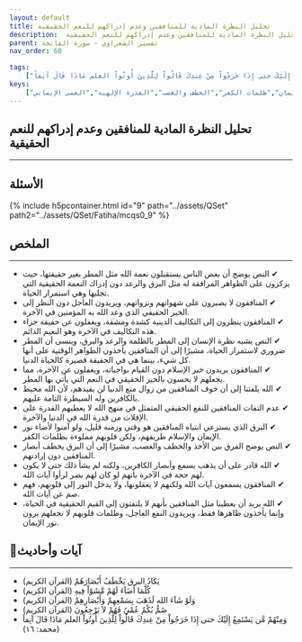 ```yaml
---
layout: default
title: تحليل النظرة المادية للمنافقين وعدم إدراكهم للنعم الحقيقية
description:  تحليل النظرة المادية للمنافقين وعدم إدراكهم للنعم الحقيقية
parent: تفسير الشعراوي - سورة الفاتحة
nav_order: 60

tags: 
    ["يَكَادُ البرق يَخْطَفُ أَبْصَارَهُمْ","كُلَّمَا أَضَآءَ لَهُمْ مَّشَوْاْ فِيهِ","وَلَوْ شَآءَ الله لَذَهَبَ بِسَمْعِهِمْ وَأَبْصَارِهِمْ","صُمٌّ بُكْمٌ عُمْيٌ فَهُمْ لاَ يَرْجِعُونَ","وَمِنْهُمْ مَّن يَسْتَمِعُ إِلَيْكَ حتى إِذَا خَرَجُواْ مِنْ عِندِكَ قَالُواْ لِلَّذِينَ أُوتُواْ العلم مَاذَا قَالَ آنِفاً"]
keys:
    ["المنافقون","النعمة الحقيقية","البرق والرعد","التكاليف الدينية","الآخرة","نور الإيمان","ظلمات الكفر","الخطف والغصب","القدرة الإلهية","العمى الإيماني"]
---
```

## ‏تحليل النظرة المادية للمنافقين وعدم إدراكهم للنعم الحقيقية
***
## الأسئلة 
{% include h5pcontainer.html id="9" path="../assets/QSet" path2="../assets/QSet/Fatiha/mcqs0_9" %}
## الملخص
***
- ‏✔ النص يوضح أن بعض الناس يستقبلون نعمة الله مثل المطر بغير حقيقتها، حيث يركزون على الظواهر المرافقة له مثل البرق والرعد دون إدراك النعمة الحقيقية التي تجلبها وهي استمرار الحياة. 
- ‏✔ المنافقون لا يصبرون على شهواتهم ونزواتهم، ويريدون العاجل دون النظر إلى الخير الحقيقي الذي وعد الله به المؤمنين في الآخرة. 
- ‏✔ المنافقون ينظرون إلى التكاليف الدينية كشدة ومشقة، ويغفلون عن حقيقة جزاء هذه التكاليف في الآخرة وهو النعيم الدائم. 
- ‏✔ النص يشبه نظرة الإنسان إلى المطر بالظلمة والرعد والبرق، وينسى أن المطر ضروري لاستمرار الحياة، مشيرًا إلى أن المنافقين يأخذون الظواهر الوقتية على أنها كل شيء، بينما هي في الحقيقة قصيرة كالحياة الدنيا. 
- ‏✔ المنافقون يريدون خير الإسلام دون القيام بواجباته، ويغفلون عن الآخرة، مما يجعلهم لا يحسون بالخير الحقيقي في النعم التي يأتي بها المطر. 
- ‏✔ الله يلفتنا إلى أن خوف المنافقين من زوال متع الدنيا لن يفيدهم، لأن الله محيط بالكافرين وله السيطرة التامة عليهم. 
- ‏✔ عدم التفات المنافقين للنفع الحقيقي المتمثل في منهج الله لا يعطيهم القدرة على الإفلات من قدرة الله في الدنيا والآخرة. 
- ‏✔ البرق الذي يسترعي انتباه المنافقين هو وقتي وزمنه قليل، ولو آمنوا لأضاء نور الإيمان والإسلام طريقهم، ولكن قلوبهم مملوءة بظلمات الكفر. 
- ‏✔ النص يوضح الفرق بين الأخذ والخطف والغصب، مشيرًا إلى أن البرق يخطف أبصار المنافقين دون إرادتهم. 
- ‏✔ الله قادر على أن يذهب بسمع وأبصار الكافرين، ولكنه لم يشأ ذلك حتى لا يكون لهم حجة في الآخرة بأنهم لو كان لهم بصر لرأوا آيات الله. 
- ‏✔ المنافقون يسمعون آيات الله ولكنهم لا يعقلونها، ولا يدخل النور إلى قلوبهم، فهم صم عن آيات الله. 
- ‏✔ الله يريد أن يعطينا مثل المنافقين بأنهم لا يلتفتون إلى القيم الحقيقية في الحياة، وإنما يأخذون ظاهرها فقط، ويريدون النفع العاجل، وظلمات قلوبهم لا تجعلهم يرون نور الإيمان. 

## 📜آيات وأحاديث
***
- ‏يَكَادُ البرق يَخْطَفُ أَبْصَارَهُمْ (القرآن الكريم)
- ‏كُلَّمَا أَضَآءَ لَهُمْ مَّشَوْاْ فِيهِ (القرآن الكريم)
- ‏وَلَوْ شَآءَ الله لَذَهَبَ بِسَمْعِهِمْ وَأَبْصَارِهِمْ (القرآن الكريم)
- ‏صُمٌّ بُكْمٌ عُمْيٌ فَهُمْ لاَ يَرْجِعُونَ (القرآن الكريم)
- ‏وَمِنْهُمْ مَّن يَسْتَمِعُ إِلَيْكَ حتى إِذَا خَرَجُواْ مِنْ عِندِكَ قَالُواْ لِلَّذِينَ أُوتُواْ العلم مَاذَا قَالَ آنِفاً (محمد: ١٦)


